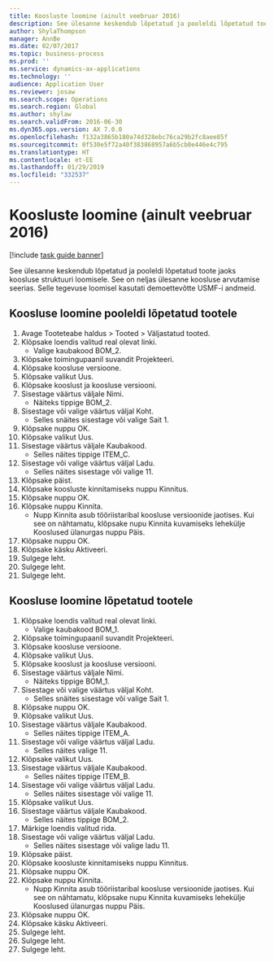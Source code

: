 ```yaml
---
title: Koosluste loomine (ainult veebruar 2016)
description: See ülesanne keskendub lõpetatud ja pooleldi lõpetatud toote jaoks koosluse struktuuri loomisele.
author: ShylaThompson
manager: AnnBe
ms.date: 02/07/2017
ms.topic: business-process
ms.prod: ''
ms.service: dynamics-ax-applications
ms.technology: ''
audience: Application User
ms.reviewer: josaw
ms.search.scope: Operations
ms.search.region: Global
ms.author: shylaw
ms.search.validFrom: 2016-06-30
ms.dyn365.ops.version: AX 7.0.0
ms.openlocfilehash: f132a3865b180a74d328ebc76ca29b2fc8aee85f
ms.sourcegitcommit: 0f530e5f72a40f383868957a6b5cb0e446e4c795
ms.translationtype: HT
ms.contentlocale: et-EE
ms.lasthandoff: 01/29/2019
ms.locfileid: "332537"
---
```

# <a name="create-boms-february-2016-only"></a>Koosluste loomine (ainult veebruar 2016)

[!include [task guide banner](../../includes/task-guide-banner.md)]

See ülesanne keskendub lõpetatud ja pooleldi lõpetatud toote jaoks koosluse struktuuri loomisele. See on neljas ülesanne koosluse arvutamise seerias. Selle tegevuse loomisel kasutati demoettevõtte USMF-i andmeid.


## <a name="create-bom-for-a-semi-finished-product"></a>Koosluse loomine pooleldi lõpetatud tootele
1. Avage Tooteteabe haldus > Tooted > Väljastatud tooted.
2. Klõpsake loendis valitud real olevat linki.
    * Valige kaubakood BOM_2.  
3. Klõpsake toimingupaanil suvandit Projekteeri.
4. Klõpsake koosluse versioone.
5. Klõpsake valikut Uus.
6. Klõpsake kooslust ja koosluse versiooni.
7. Sisestage väärtus väljale Nimi.
    * Näiteks tippige BOM_2.  
8. Sisestage või valige väärtus väljal Koht.
    * Selles snäites sisestage või valige Sait 1.  
9. Klõpsake nuppu OK.
10. Klõpsake valikut Uus.
11. Sisestage väärtus väljale Kaubakood.
    * Selles näites tippige ITEM_C.  
12. Sisestage või valige väärtus väljal Ladu.
    * Selles näites sisestage või valige 11.  
13. Klõpsake päist.
14. Klõpsake koosluste kinnitamiseks nuppu Kinnitus.
15. Klõpsake nuppu OK.
16. Klõpsake nuppu Kinnita.
    * Nupp Kinnita asub tööriistaribal koosluse versioonide jaotises. Kui see on nähtamatu, klõpsake nupu Kinnita kuvamiseks lehekülje Kooslused ülanurgas nuppu Päis.  
17. Klõpsake nuppu OK.
18. Klõpsake käsku Aktiveeri.
19. Sulgege leht.
20. Sulgege leht.
21. Sulgege leht.

## <a name="create-bom-for-a-finished-product"></a>Koosluse loomine lõpetatud tootele
1. Klõpsake loendis valitud real olevat linki.
    * Valige kaubakood BOM_1.  
2. Klõpsake toimingupaanil suvandit Projekteeri.
3. Klõpsake koosluse versioone.
4. Klõpsake valikut Uus.
5. Klõpsake kooslust ja koosluse versiooni.
6. Sisestage väärtus väljale Nimi.
    * Näiteks tippige BOM_1.  
7. Sisestage või valige väärtus väljal Koht.
    * Selles snäites sisestage või valige Sait 1.  
8. Klõpsake nuppu OK.
9. Klõpsake valikut Uus.
10. Sisestage väärtus väljale Kaubakood.
    * Selles näites tippige ITEM_A.  
11. Sisestage või valige väärtus väljal Ladu.
    * Selles näites valige 11.  
12. Klõpsake valikut Uus.
13. Sisestage väärtus väljale Kaubakood.
    * Selles näites tippige ITEM_B.  
14. Sisestage või valige väärtus väljal Ladu.
    * Selles näites sisestage või valige 11.  
15. Klõpsake valikut Uus.
16. Sisestage väärtus väljale Kaubakood.
    * Selles näites tippige BOM_2.  
17. Märkige loendis valitud rida.
18. Sisestage või valige väärtus väljal Ladu.
    * Selles näites sisestage või valige ladu 11.  
19. Klõpsake päist.
20. Klõpsake koosluste kinnitamiseks nuppu Kinnitus.
21. Klõpsake nuppu OK.
22. Klõpsake nuppu Kinnita.
    * Nupp Kinnita asub tööriistaribal koosluse versioonide jaotises. Kui see on nähtamatu, klõpsake nupu Kinnita kuvamiseks lehekülje Kooslused ülanurgas nuppu Päis.  
23. Klõpsake nuppu OK.
24. Klõpsake käsku Aktiveeri.
25. Sulgege leht.
26. Sulgege leht.
27. Sulgege leht.

